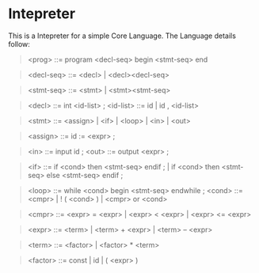 # Intepreter

This is a Intepreter for a simple Core Language.
The Language details follow:

>\<prog\> ::= program \<decl-seq\> begin \<stmt-seq\> end

>\<decl-seq\> ::= \<decl\> | \<decl\>\<decl-seq\>
 
>\<stmt-seq\> ::= \<stmt\> | \<stmt\>\<stmt-seq\>
 
>\<decl\> ::= int \<id-list\> ;     \<id-list\> ::= id | id , \<id-list\>
 
>\<stmt\> ::= \<assign\> | \<if\> | \<loop\> | \<in\> | \<out\>
 
>\<assign\> ::= id := \<expr\> ;
 
>\<in\> ::= input id ;             \<out\> ::= output \<expr\> ;
 
>\<if\> ::= if \<cond\> then \<stmt-seq\> endif ;
 | if \<cond\> then \<stmt-seq\> else \<stmt-seq\> endif ;
 
>\<loop\> ::= while \<cond\> begin \<stmt-seq\> endwhile ;
>\<cond\> ::= \<cmpr\> | ! ( \<cond\> )
                 | \<cmpr\> or \<cond\>
 
>\<cmpr\> ::= \<expr\> = \<expr\> | \<expr\> < \<expr\> 
                 | \<expr\> <= \<expr\>
 
>\<expr\> ::= \<term\> | \<term\> + \<expr\> | \<term\> – \<expr\>
 
>\<term\> ::= \<factor\> | \<factor\> * \<term\>
 
>\<factor\> ::= const | id | ( \<expr\> )


